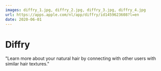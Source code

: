 ```yaml
---
images: diffry_1.jpg, diffry_2.jpg, diffry_3.jpg, diffry_4.jpg
url: https://apps.apple.com/nl/app/diffry/id1459623608?l=en
date: 2020-06-01
---
```


# Diffry
"Learn more about your natural hair by connecting with other users with similar hair textures."
